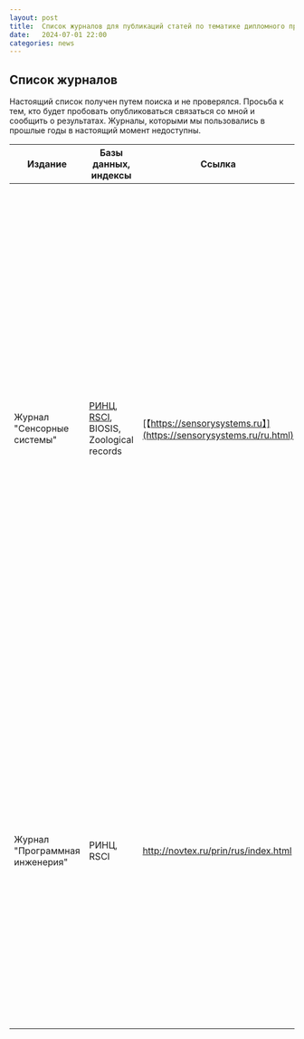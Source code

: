 ```yaml
---
layout: post
title:  Список журналов для публикаций статей по тематике дипломного проектирования.
date:   2024-07-01 22:00
categories: news
---
```


## Список журналов

Настоящий список получен путем поиска и не проверялся. 
Просьба к тем, кто будет пробовать опубликоваться связаться со мной и сообщить о результатах. Журналы, которыми мы пользовались в прошлые годы в настоящий момент недоступны.

|Издание                          |Базы данных, индексы                              | Ссылка                                                                   |Описание|
|---------------------------------|--------------------------------------------------|--------------------------------------------------------------------------|-|
|Журнал "Сенсорные системы"       | [РИНЦ](https://elibrary.ru/title_about.asp?id=8212), [RSCI](https://elibrary.ru/projects/rsci/rsci.pdf), BIOSIS, Zoological records |[【https://sensorysystems.ru】](https://sensorysystems.ru/ru.html)     |Журнал “Сенсорные системы” публикует оригинальные статьи, обзоры, краткие сообщения, рецензии на новые книги, информацию о конференциях. Назначение журнала – освещать физические, физиологические, морфологические и информационные аспекты структуры и функции биологических и технических сенсорных систем, принципы представления и переработки информации из окружающего мира и реконструкции его содержания, алгоритмы работы систем автоматического анализа сенсорной информации для управления аппаратами, заменяющими человека в разных сферах деятельности.| 
|Журнал "Программная инженерия"|РИНЦ, RSCI|http://novtex.ru/prin/rus/index.html|В журнале освещаются состояние и тенденции развития основных направлений индустрии программного обеспечения, связанных с проектированием, конструированием, архитектурой, обеспечением качества и сопровождением жизненного цикла программного обеспечения, а также рассматриваются достижения в области создания и эксплуатации прикладных программно-информационных систем во всех областях человеческой деятельности.|



